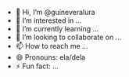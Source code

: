 - 👋 Hi, I’m @guineveralura
- 👀 I’m interested in ...
- 🌱 I’m currently learning ...
- 💞️ I’m looking to collaborate on ...
- 📫 How to reach me ...
- 😄 Pronouns: ela/dela
- ⚡ Fun fact: ...

<!---
guineveralura/guineveralura is a ✨ special ✨ repository because its `README.md` (this file) appears on your GitHub profile.
You can click the Preview link to take a look at your changes.
--->
